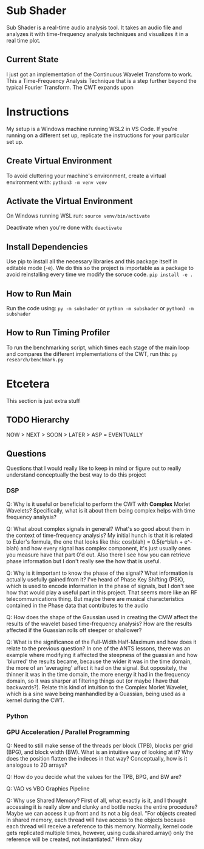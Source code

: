 # Sub Shader
Sub Shader is a real-time audio analysis tool. It takes an audio file and 
analyzes it with time-frequency analysis techniques and visualizes it in a real
time plot. 

## Current State
I just got an implementation of the Continuous Wavelet Transform to work. This
a Time-Frequency Analysis Technique that is a step further beyond the typical 
Fourier Transform. The CWT expands upon 

# Instructions
My setup is a Windows machine running WSL2 in VS Code. If you're running on a
different set up, replicate the instructions for your particular set up.

## Create Virtual Environment
To avoid cluttering your machine's environment, create a virtual environment
with:
`python3 -m venv venv`

## Activate the Virtual Environment
On Windows running WSL run:
`source venv/bin/activate`

Deactivate when you're done with:
`deactivate`

## Install Dependencies
Use pip to install all the necessary libraries and this package itself in 
editable mode (-e). We do this so the project is importable as a package to 
avoid reinstalling every time we modify the soruce code.
`pip install -e .`

## How to Run Main
Run the code using:
`py -m subshader` or `python -m subshader` or `python3 -m subshader`

## How to Run Timing Profiler
To run the benchmarking script, which times each stage of the main loop and 
compares the different implementations of the CWT, run this:
`py research/benchmark.py`

# Etcetera
This section is just extra stuff 

## TODO Hierarchy
NOW > NEXT > SOON > LATER > ASP = EVENTUALLY

## Questions
Questions that I would really like to keep in mind or figure out to really 
understand conceptually the best way to do this project

### DSP 
Q: Why is it useful or beneficial to perform the CWT with **Complex** Morlet 
Wavelets? Specifically, what is it about them being complex helps with time
frequency analysis?

Q: What about complex signals in general? What's so good about them in the 
context of time-frequency analysis? My initial hunch is that it is related to 
Euler's formula, the one that looks like this: cos(blah) = 0.5(e^blah + e^-blah)
and how every signal has complex component, it's just usually ones you measure
have that part 0'd out. Also there I see how you can retrieve phase information
but I don't really see the how that is useful.

Q: Why is it important to know the phase of the signal? What information is
actually usefully gained from it? I've heard of Phase Key Shifting (PSK), which
is used to encode information in the phase of signals, but I don't see how that
would play a useful part in this project. That seems more like an RF 
telecommunications thing. But maybe there are musical characteristics contained
in the Phase data that contributes to the audio

Q: How does the shape of the Gaussian used in creating the CMW affect the 
results of the wavelet based time-frequency analysis? How are the results 
affected if the Guassian rolls off steeper or shallower? 

Q: What is the significance of the Full-Width Half-Maximum and how does it 
relate to the previous question? In one of the ANTS lessons, there was an 
example where modifying it affected the steepness of the guassian and how 
'blurred' the results became, because the wider it was in the time domain, the 
more of an 'averaging' affect it had on the signal. But oppositely, the thinner 
it was in the time domain, the more energy it had in the frequency domain, so 
it was sharper at filtering things out (or maybe I have that backwards?). 
Relate this kind of intuition to the Complex Morlet Wavelet, which is a sine 
wave being manhandled by a Guassian, being used as a kernel during the CWT.

### Python

### GPU Acceleration / Parallel Programming
Q: Need to still make sense of the threads per block (TPB), blocks per grid 
(BPG), and block width (BW). What is an intuitive way of looking at it? Why does the position
flatten the indeces in that way? Conceptually, how is it analogous to 2D arrays?

Q: How do you decide what the values for the TPB, BPG, and BW are?

Q: VAO vs VBO Graphics Pipeline

Q: Why use Shared Memory? First of all, what exactly is it, and I thought 
accessing it is really slow and clunky and bottle necks the entire procedure?
Maybe we can access it up front and its not a big deal. 
"For objects created in shared memory, each thread will have access to the 
objects because each thread will receive a reference to this memory. Normally, 
kernel code gets replicated multiple times, however, using cuda.shared.array()
only the reference will be created, not instantiated." Hmm okay